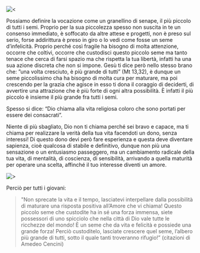 ![<](http://vocazione.altervista.org/hosted-images/mv3.jpg)

Possiamo definire la vocazione come un granellino di senape, il più piccolo di tutti i semi. Proprio per la sua piccolezza spesso non suscita in te un consenso immediato, è soffocato da altre attese e progetti, non è preso sul serio, forse addirittura è preso in giro o lo vedi come fosse un seme d’infelicità. Proprio perché così fragile ha bisogno di molta attenzione, occorre che coltivi, occorre che custodisci questo piccolo seme ma tanto tenace che cerca di farsi spazio ma che rispetta la tua libertà, infatti ha una sua azione discreta che non si impone. Gesù ti dice però nello stesso brano che: ”una volta cresciuto, è più grande di tutti” (Mt 13,32), è dunque un seme piccolissimo cha ha bisogno di molta cura per maturare, ma poi crescendo per la grazia che agisce in esso ti dona il coraggio di deciderti, di avvertire una attrazione che è più forte di ogni altra possibilità. È infatti il più piccolo è insieme il più grande fra tutti i semi.

Spesso si dice: “Dio chiama alla vita religiosa coloro che sono portati per essere dei consacrati”.

Niente di più sbagliato, Dio non ti chiama perché sei bravo e capace, ma ti chiama per realizzare la verità della tua vita facendoti un dono, senza interessi! Di questo dono devi però fare esperienza e questa deve diventare sapienza, cioè qualcosa di stabile e definitivo, dunque non più una sensazione o un entusiasmo passeggero, ma un cambiamento radicale della tua vita, di mentalità, di coscienza, di sensibilità, arrivando a quella maturità per operare una scelta, affinché il tuo interesse diventi un amore.

![>](http://vocazione.altervista.org/hosted-images/mv2.jpg)

Perciò per tutti i giovani:
> "Non sprecate la vita e il tempo, lasciatevi interpellare dalla possibilità di maturare una risposta positiva all’Amore che vi chiama! Questo piccolo seme che custodite ha in sé una forza immensa, siete possessori di uno spicciolo che nella città di Dio vale tutte le ricchezze del mondo! È un seme che da vita e felicità e possiede una grande forza! Perciò custoditelo, lasciate crescere quel seme, l’albero più grande di tutti, sotto il quale tanti troveranno rifugio!”
<span>(citazioni di Amedeo Cencini)</span>
